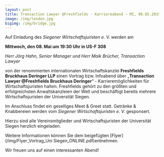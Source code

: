 ```yaml
---
layout: post
title: Transaction Lawyer @Freshfields - Karriereabend – MI, 08.05.2019, 19:30 Uhr, US-F 308
image: /img/london.jpg
bigimg: /img/bridge.jpg
---
```

	

Auf Einladung des *Siegener Wirtschaftsjuristen e. V.* werden am

**Mittwoch, den 08. Mai um 19:30 Uhr in US-F 308**

*Herr Jörg Hahn, Senior Manager und
Herr Maik Brücher, Transaction Lawyer*

von der renommierten internationalen Wirtschaftskanzlei **Freshfields Bruckhaus Deringer LLP**
einen Vortrag bzw. Infoabend über 
„**Transaction Lawyer @Freshfields Bruckhaus Deringer**“ - Karrieremöglichkeiten für Wirtschaftsjuristen halten.
Freshfields gehört zu den größten und erfolgreichsten Anwaltskanzleien der Welt und beschäftigt bereits mehrere Wirtschaftsjuristen der Universität Siegen.

Im Anschluss findet ein geselliges Meet & Greet statt. Getränke & Knabbereien werden vom *Siegener Wirtschaftsjuristen e. V.* gesponsert.

Hierzu sind alle Vereinsmitglieder und Wirtschaftsjuristen der Universität Siegen herzlich eingeladen.

Weitere Informationen können Sie dem beigefügten [Flyer](/img/Flyer_Vortrag_Uni Siegen_ONLINE.pdf)entnehmen.

Wir freuen uns auf einen interessanten Abend!
